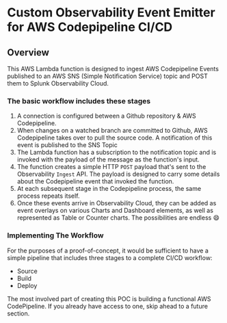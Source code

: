 # Custom Observability Event Emitter for AWS Codepipeline CI/CD

## Overview
This AWS Lambda function is designed to ingest AWS Codepipeline Events published to an AWS SNS (Simple Notification Service) topic and POST them to Splunk Observability Cloud.

### The basic workflow includes these stages

1. A connection is configured between a Github repository & AWS Codepipeline.
2. When changes on a watched branch are committed to Github, AWS Codepipeline takes over to pull the source code.  A notification of this event is published to the SNS Topic
3. The Lambda function has a subscription to the notification topic and is invoked with the payload of the message as the function's input.
4. The function creates a simple HTTP `POST` payload that's sent to the Observability `Ingest` API.  The payload is designed to carry some details about the Codepipeline event that invoked the function.
5. At each subsequent stage in the Codepipeline process, the same process repeats itself.
6. Once these events arrive in Observability Cloud, they can be added as event overlays on various Charts and Dashboard elements, as well as represented as Table or Counter charts.  The possibilities are endless :smile:

### Implementing The Workflow
For the purposes of a proof-of-concept, it would be sufficient to have a simple pipeline that includes three stages to a complete CI/CD workflow:

* Source
* Build
* Deploy

The most involved part of creating this POC is building a functional AWS CodePipeline.  If you already have access to one, skip ahead to a future section.